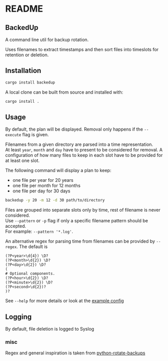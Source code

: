 # README

## BackedUp

A command line util for backup rotation.

Uses filenames to extract timestamps and then sort files into timeslots for retention or deletion.

## Installation

```bash
cargo install backedup
```

A local clone can be built from source and installed with:

```bash
cargo install .
```

## Usage

By default, the plan will be displayed. Removal only happens if the `--execute` flag is given.

Filenames from a given directory are parsed into a time representation.  
At least `year`, `month` and `day` have to present to be considered for removal. A configuration of how many files to
keep in each slot have to be provided for at least one slot.

The following command will display a plan to keep:

* one file per year for 20 years
* one file per month for 12 months
* one file per day for 30 days

```bash
backedup -y 20 -m 12 -d 30 path/to/directory
```

Files are grouped into separate slots only by time, rest of filename is never considered.  
Use `--pattern` or `-p` flag if only a specific filename pattern should be accepted.  
For example: `--pattern '*.log'`.

An alternative regex for parsing time from filenames can be provided by `--regex`. The default is

```regexp
(?P<year>\d{4}) \D?
(?P<month>\d{2}) \D?
(?P<day>\d{2}) \D?
(
# Optional components.
(?P<hour>\d{2}) \D?
(?P<minute>\d{2}) \D?
(?P<second>\d{2})?
)?
```

See `--help` for more details or look at
the [example config](https://github.com/bonega/backedup/blob/master/docs/example_config.toml)

## Logging

By default, file deletion is logged to Syslog

### misc

Regex and general inspiration is taken from [python-rotate-backups](https://github.com/xolox/python-rotate-backups)